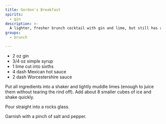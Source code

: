 ```yaml
---
title: Gordon's Breakfast
spirits:
  - gin
description: >-
  A lighter, fresher brunch cocktail with gin and lime, but still has a bit of a wake-you-up kick.
groups:
  - brunch

---
```


- 2 oz gin
- 3/4 oz simple syrup
- 1 lime cut into sixths
- 4 dash Mexican hot sauce
- 2 dash Worcestershire sauce

Put all ingredients into a shaker and lightly muddle
limes (enough to juice them without tearing the rind off).
Add about 8 smaller cubes of ice and shake quickly.

Pour straight into a rocks glass.

Garnish with a pinch of salt and pepper.
